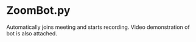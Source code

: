 # ZoomBot.py
Automatically joins meeting and starts recording.
Video demonstration of bot is also attached.
